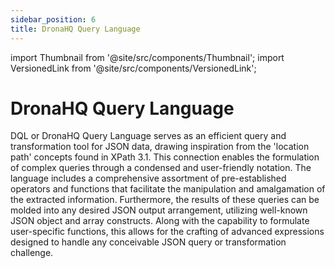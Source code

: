 ```yaml
---
sidebar_position: 6
title: DronaHQ Query Language
---
```


import Thumbnail from '@site/src/components/Thumbnail';
import VersionedLink from '@site/src/components/VersionedLink';

# DronaHQ Query Language

DQL or DronaHQ Query Language serves as an efficient query and transformation tool for JSON data, drawing inspiration from the 'location path' concepts found in XPath 3.1. This connection enables the formulation of complex queries through a condensed and user-friendly notation. The language includes a comprehensive assortment of pre-established operators and functions that facilitate the manipulation and amalgamation of the extracted information. Furthermore, the results of these queries can be molded into any desired JSON output arrangement, utilizing well-known JSON object and array constructs. Along with the capability to formulate user-specific functions, this allows for the crafting of advanced expressions designed to handle any conceivable JSON query or transformation challenge.